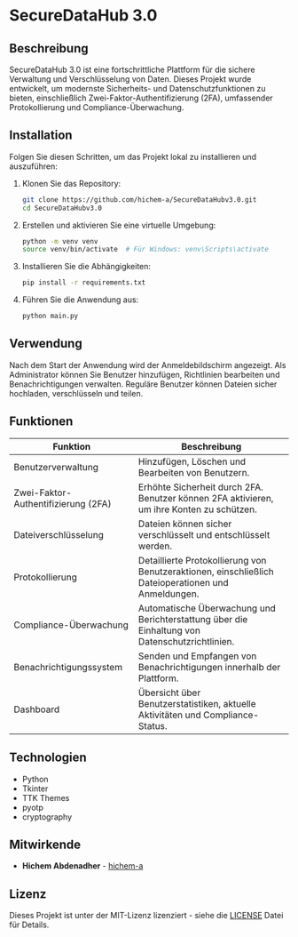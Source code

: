 # SecureDataHub 3.0

## Beschreibung
SecureDataHub 3.0 ist eine fortschrittliche Plattform für die sichere Verwaltung und Verschlüsselung von Daten. Dieses Projekt wurde entwickelt, um modernste Sicherheits- und Datenschutzfunktionen zu bieten, einschließlich Zwei-Faktor-Authentifizierung (2FA), umfassender Protokollierung und Compliance-Überwachung.

## Installation
Folgen Sie diesen Schritten, um das Projekt lokal zu installieren und auszuführen:

1. Klonen Sie das Repository:
    ```bash
    git clone https://github.com/hichem-a/SecureDataHubv3.0.git
    cd SecureDataHubv3.0
    ```

2. Erstellen und aktivieren Sie eine virtuelle Umgebung:
    ```bash
    python -m venv venv
    source venv/bin/activate  # Für Windows: venv\Scripts\activate
    ```

3. Installieren Sie die Abhängigkeiten:
    ```bash
    pip install -r requirements.txt
    ```

4. Führen Sie die Anwendung aus:
    ```bash
    python main.py
    ```

## Verwendung
Nach dem Start der Anwendung wird der Anmeldebildschirm angezeigt. Als Administrator können Sie Benutzer hinzufügen, Richtlinien bearbeiten und Benachrichtigungen verwalten. Reguläre Benutzer können Dateien sicher hochladen, verschlüsseln und teilen.

## Funktionen
| Funktion                   | Beschreibung                                                                                                                                              |
|----------------------------|------------------------------------------------------------------------------------------------------------------------------------------------------------|
| Benutzerverwaltung         | Hinzufügen, Löschen und Bearbeiten von Benutzern.                                                                                                          |
| Zwei-Faktor-Authentifizierung (2FA) | Erhöhte Sicherheit durch 2FA. Benutzer können 2FA aktivieren, um ihre Konten zu schützen.                                                                 |
| Dateiverschlüsselung       | Dateien können sicher verschlüsselt und entschlüsselt werden.                                                                                             |
| Protokollierung            | Detaillierte Protokollierung von Benutzeraktionen, einschließlich Dateioperationen und Anmeldungen.                                                        |
| Compliance-Überwachung     | Automatische Überwachung und Berichterstattung über die Einhaltung von Datenschutzrichtlinien.                                                            |
| Benachrichtigungssystem    | Senden und Empfangen von Benachrichtigungen innerhalb der Plattform.                                                                                       |
| Dashboard                  | Übersicht über Benutzerstatistiken, aktuelle Aktivitäten und Compliance-Status.                                                                           |

## Technologien
- Python
- Tkinter
- TTK Themes
- pyotp
- cryptography

## Mitwirkende
- **Hichem Abdenadher** - [hichem-a](https://github.com/hichem-a)

## Lizenz
Dieses Projekt ist unter der MIT-Lizenz lizenziert - siehe die [LICENSE](LICENSE) Datei für Details.
